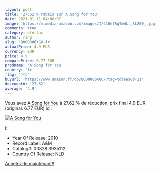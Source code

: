 ```yaml
---
layout: post
title: '27.62 % rabais sur A Song for You'
date: 2021-01-11 04:08:07
image: 'https://m.media-amazon.com/images/I/416k7RqTmWL._SL200_.jpg'
comments: true
category: ofertas
author: ring
slug: 'B000006XGU-fr'
actualPrice: 4.9 EUR
currency: EUR
price: 4.9
comparePrice: 6.77 EUR
prodname: 'A Song for You'
country: 'fr'
flag: '🇫🇷'
buyurl: 'https://www.amazon.fr/dp/B000006XGU/?tag=tolees0d-21'
descuento: '27.62'
average: '4.9'
---
```


Vous avez [A Song for You](https://www.amazon.fr/dp/B000006XGU/?tag=tolees0d-21)  à  27.62 % de réduction, prix final  4.9 EUR (original: 6.77 EUR) ici:

[![A Song for You](https://m.media-amazon.com/images/I/416k7RqTmWL._SL200_.jpg)](https://www.amazon.fr/dp/B000006XGU/?tag=tolees0d-21)

ℹ️:

- Year Of Release: 2010
- Record Label: A&M
- Catalog#: 00828 3935112
- Country Of Release: NLD

[Achetez-le maintenant!!](https://www.amazon.fr/dp/B000006XGU/?tag=tolees0d-21)
